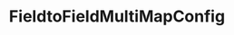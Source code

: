 ---
optionsClassName: FieldtoFieldMultiMapConfig
optionsClassFullName: MigrationTools._EngineV1.Configuration.FieldMap.FieldtoFieldMultiMapConfig
configurationSamples:
- name: default
  description: 
  code: >-
    {
      "$type": "FieldtoFieldMultiMapConfig",
      "WorkItemTypeName": "*",
      "SourceToTargetMappings": {
        "$type": "Dictionary`2",
        "Custom.Field1": "Custom.Field4",
        "Custom.Field2": "Custom.Field5",
        "Custom.Field3": "Custom.Field6"
      }
    }
  sampleFor: MigrationTools._EngineV1.Configuration.FieldMap.FieldtoFieldMultiMapConfig
description: Want to setup a bunch of field maps in a single go. Use this shortcut!
className: FieldtoFieldMultiMapConfig
typeName: FieldMaps
architecture: v2
options:
- parameterName: SourceToTargetMappings
  type: Dictionary
  description: missng XML code comments
  defaultValue: missng XML code comments
- parameterName: WorkItemTypeName
  type: String
  description: missng XML code comments
  defaultValue: missng XML code comments
status: ready
processingTarget: Work Item Field
classFile: /src/MigrationTools/_EngineV1/Configuration/FieldMap/FieldtoFieldMultiMapConfig.cs
optionsClassFile: /src/MigrationTools/_EngineV1/Configuration/FieldMap/FieldtoFieldMultiMapConfig.cs

redirectFrom: []
layout: reference
toc: true
permalink: /Reference/v2/FieldMaps/FieldtoFieldMultiMapConfig/
title: FieldtoFieldMultiMapConfig
categories:
- FieldMaps
- v2
topics:
- topic: notes
  path: ../../../../../docs/Reference/v2/FieldMaps/FieldtoFieldMultiMapConfig-notes.md
  exists: false
  markdown: ''
- topic: introduction
  path: ../../../../../docs/Reference/v2/FieldMaps/FieldtoFieldMultiMapConfig-introduction.md
  exists: false
  markdown: ''

---
